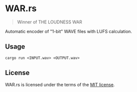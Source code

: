 # WAR.rs

> Winner of THE LOUDNESS WAR

Automatic encoder of "1-bit" WAVE files with LUFS calculation.

## Usage

```shell
cargo run <INPUT.wav> <OUTPUT.wav>
```

## License

WAR.rs is licensed under the terms of the [MIT license](./LICENSE).
